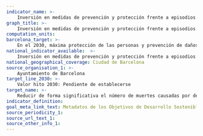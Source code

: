 ```yaml
---
indicator_name: >-
    Inversión en medidas de prevención y protección frente a episodios climáticos graves
graph_title: >-
    Inversión en medidas de prevención y protección frente a episodios climáticos graves
computation_units: 
barcelona_target: >-
    En el 2030, máxima protección de las personas y prevención de daños materiales frente a episodios climáticos graves 
national_indicator_available:  >-
    Inversión en medidas de prevención y protección frente a episodios climáticos graves
national_geographical_coverage: Ciudad de Barcelona 
source_organisation_1: >-
    Ayuntamiento de Barcelona
target_line_2030: >-
    Valor hito 2030: Pendiente de establecerse
target_name: >-
    Reducir de forma significativa el número de muertes causadas por desastres, incluidos los relacionados con el agua, y de personas afectadas por ellos, y reducir sustancialmente las pérdidas económicas directas causadas por desastres, haciendo especial énfasis en la protección de las personas pobres y en situaciones de vulnerabilidad
indicator_definition:
goal_meta_link_text: Metadatos de los Objetivos de Desarrollo Sostenible de las Naciones Unidas (pdf 894kB)
source_periodicity_1: 
source_url_text_1:
source_other_info_1:
---
```

